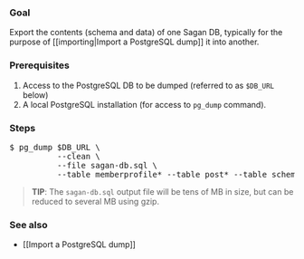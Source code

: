 ### Goal

Export the contents (schema and data) of one Sagan DB, typically for the purpose of [[importing|Import a PostgreSQL dump]] it into another.

### Prerequisites

1. Access to the PostgreSQL DB to be dumped (referred to as `$DB_URL` below)
1. A local PostgreSQL installation (for access to `pg_dump` command).

### Steps
<pre>
$ pg_dump $DB_URL \
          --clean \
          --file sagan-db.sql \
          --table memberprofile* --table post* --table schema_version
</pre>
> **TIP**: The `sagan-db.sql` output file will be tens of MB in size, but can be reduced to several MB using gzip.

### See also

 - [[Import a PostgreSQL dump]]
